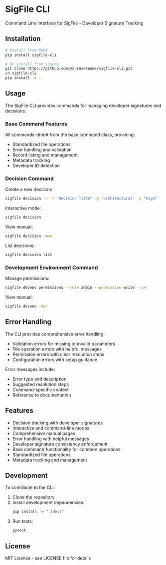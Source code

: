 # SigFile CLI

Command Line Interface for SigFile - Developer Signature Tracking

## Installation

```bash
# Install from PyPI
pip install sigfile-cli

# Or install from source
git clone https://github.com/yourusername/sigfile-cli.git
cd sigfile-cli
pip install -e .
```

## Usage

The SigFile CLI provides commands for managing developer signatures and decisions:

### Base Command Features

All commands inherit from the base command class, providing:
- Standardized file operations
- Error handling and validation
- Record listing and management
- Metadata tracking
- Developer ID detection

### Decision Command

Create a new decision:
```bash
sigfile decision -n -t "Decision Title" -y "architectural" -p "high"
```

Interactive mode:
```bash
sigfile decision
```

View manual:
```bash
sigfile decision -man
```

List decisions:
```bash
sigfile decision list
```

### Development Environment Command

Manage permissions:
```bash
sigfile devenv permissions --role admin --permission write --on
```

View manual:
```bash
sigfile devenv -man
```

## Error Handling

The CLI provides comprehensive error handling:
- Validation errors for missing or invalid parameters
- File operation errors with helpful messages
- Permission errors with clear resolution steps
- Configuration errors with setup guidance

Error messages include:
- Error type and description
- Suggested resolution steps
- Command-specific context
- Reference to documentation

## Features

- Decision tracking with developer signatures
- Interactive and command-line modes
- Comprehensive manual pages
- Error handling with helpful messages
- Developer signature consistency enforcement
- Base command functionality for common operations
- Standardized file operations
- Metadata tracking and management

## Development

To contribute to the CLI:

1. Clone the repository
2. Install development dependencies:
   ```bash
   pip install -e ".[dev]"
   ```
3. Run tests:
   ```bash
   pytest
   ```

## License

MIT License - see LICENSE file for details 